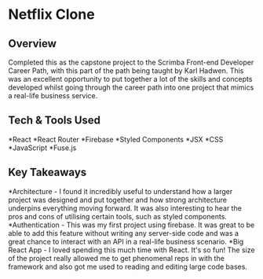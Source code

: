 # Netflix Clone
## Overview
Completed this as the capstone project to the Scrimba Front-end Developer Career Path, with this part of the path being taught by Karl Hadwen. This was an excellent opportunity to put together a lot of the skills and concepts developed whilst going through the career path into one project that mimics a real-life business service. 

## Tech & Tools Used
*React
*React Router
*Firebase
*Styled Components
*JSX
*CSS
*JavaScript
*Fuse.js

## Key Takeaways
*Architecture - I found it incredibly useful to understand how a larger project was designed and put together and how strong architecture underpins everything moving forward. It was also interesting to hear the pros and cons of utilising certain tools, such as styled components. 
*Authentication - This was my first project using firebase. It was great to be able to add this feature without writing any server-side code and was a great chance to interact with an API in a real-life business scenario. 
*Big React App - I loved spending this much time with React. It's so fun! The size of the project really allowed me to get phenomenal reps in with the framework and also got me used to reading and editing large code bases.
